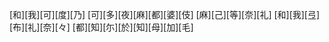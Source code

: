 [和][我][可][度][乃] [可][多][夜][麻][都][婆][伎] [麻][己][等][奈][礼] [和][我][弖][布][礼][奈][々] [都][知][尓][於][知][母][加][毛]
